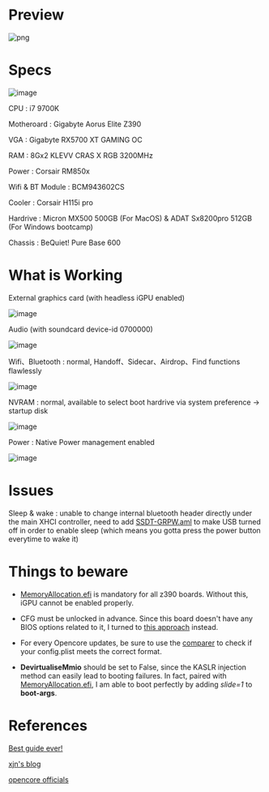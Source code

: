 # Preview #

![png](https://github.com/stanleyhi8888/Aorus-Elite-Z390-Opencore-EFI/blob/master/pics/about.png)

# Specs #

![image](https://github.com/stanleyhi8888/Aorus-Elite-Z390-Opencore-EFI/blob/master/pics/peripherals.png)

CPU : i7 9700K

Motheroard : Gigabyte Aorus Elite Z390

VGA : Gigabyte RX5700 XT GAMING OC

RAM : 8Gx2 KLEVV CRAS X RGB 3200MHz

Power : Corsair RM850x


Wifi & BT Module : BCM943602CS

Cooler : Corsair H115i pro

Hardrive : Micron MX500 500GB (For MacOS) & ADAT Sx8200pro 512GB (For Windows bootcamp)

Chassis : BeQuiet! Pure Base 600

# What is Working #

External graphics card (with headless iGPU enabled)

![image](https://github.com/stanleyhi8888/Aorus-Elite-Z390-Opencore-EFI/blob/master/pics/GPU.png)

Audio (with soundcard device-id 0700000)

![image](https://github.com/stanleyhi8888/Aorus-Elite-Z390-Opencore-EFI/blob/master/pics/sound.png)


Wifi、Bluetooth : normal, Handoff、Sidecar、Airdrop、Find functions flawlessly

![image](https://github.com/stanleyhi8888/Aorus-Elite-Z390-Opencore-EFI/blob/master/pics/airdrop.png)

NVRAM : normal, available to select boot hardrive via system preference -> startup disk


![image](https://github.com/stanleyhi8888/Aorus-Elite-Z390-Opencore-EFI/blob/master/pics/boot.png)

Power : Native Power management enabled

![image](https://github.com/stanleyhi8888/Aorus-Elite-Z390-Opencore-EFI/blob/master/pics/power.png)

# Issues #

Sleep & wake : unable to change internal bluetooth header directly under the main XHCI controller, need to add [SSDT-GRPW.aml](https://github.com/stanleyhi8888/Aorus-Elite-Z390-Opencore-EFI/blob/master/EFI/OC/ACPI/SSDT-GPRW.aml)
to make USB turned off in order to enable sleep (which means you gotta press the power button everytime to wake it)

# Things to beware #


+ [MemoryAllocation.efi](https://github.com/stanleyhi8888/Aorus-Elite-Z390-Opencore-EFI/blob/master/EFI/OC/Drivers/MemoryAllocation.efi) is mandatory for all z390 boards. Without this, iGPU cannot be enabled properly.

+ CFG must be unlocked in advance. Since this board doesn't have any BIOS options related to it, I turned to [this approach](https://khronokernel-2.gitbook.io/opencore-vanilla-desktop-guide/extras/msr-lock) instead.


+ For every Opencore updates, be sure to use the [comparer](https://github.com/corpnewt/OCConfigCompare) to check if your config.plist meets the correct format.


+ **DevirtualiseMmio** should be set to False, since the KASLR injection method can easily lead to booting failures. In fact, paired with [MemoryAllocation.efi](https://github.com/stanleyhi8888/Aorus-Elite-Z390-Opencore-EFI/blob/master/EFI/OC/Drivers/MemoryAllocation.efi), I am able to boot perfectly by adding _slide=1_ to **boot-args**.

# References #

[Best guide ever!](https://khronokernel-2.gitbook.io/opencore-vanilla-desktop-guide/)

[xjn's blog](https://blog.xjn819.com/)

[opencore officials](https://github.com/acidanthera/OpenCorePkg)
